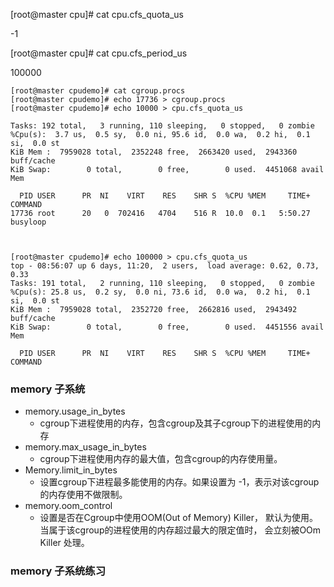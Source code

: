 







[root@master cpu]# cat cpu.cfs_quota_us 

-1

[root@master cpu]# cat cpu.cfs_period_us

100000



``` shell
[root@master cpudemo]# cat cgroup.procs 
[root@master cpudemo]# echo 17736 > cgroup.procs
[root@master cpudemo]# echo 10000 > cpu.cfs_quota_us 

Tasks: 192 total,   3 running, 110 sleeping,   0 stopped,   0 zombie
%Cpu(s):  3.7 us,  0.5 sy,  0.0 ni, 95.6 id,  0.0 wa,  0.2 hi,  0.1 si,  0.0 st
KiB Mem :  7959028 total,  2352248 free,  2663420 used,  2943360 buff/cache
KiB Swap:        0 total,        0 free,        0 used.  4451068 avail Mem 

  PID USER      PR  NI    VIRT    RES    SHR S  %CPU %MEM     TIME+ COMMAND                                                                            
17736 root      20   0  702416   4704    516 R  10.0  0.1   5:50.27 busyloop              



[root@master cpudemo]# echo 100000 > cpu.cfs_quota_us 
top - 08:56:07 up 6 days, 11:20,  2 users,  load average: 0.62, 0.73, 0.33
Tasks: 191 total,   2 running, 110 sleeping,   0 stopped,   0 zombie
%Cpu(s): 25.8 us,  0.2 sy,  0.0 ni, 73.6 id,  0.0 wa,  0.2 hi,  0.1 si,  0.0 st
KiB Mem :  7959028 total,  2352720 free,  2662816 used,  2943492 buff/cache
KiB Swap:        0 total,        0 free,        0 used.  4451556 avail Mem 

  PID USER      PR  NI    VIRT    RES    SHR S  %CPU %MEM     TIME+ COMMAND       
```







### memory 子系统





- memory.usage_in_bytes
  - cgroup下进程使用的内存，包含cgroup及其子cgroup下的进程使用的内存
- memory.max_usage_in_bytes
  - cgroup下进程使用内存的最大值，包含cgroup的内存使用量。
- Memory.limit_in_bytes
  - 设置cgroup下进程最多能使用的内存。如果设置为 -1，表示对该cgroup的内存使用不做限制。
- memory.oom_control
  - 设置是否在Cgroup中使用OOM(Out of Memory) Killer， 默认为使用。 当属于该cgroup的进程使用的内存超过最大的限定值时， 会立刻被OOm Killer 处理。



### memory 子系统练习








